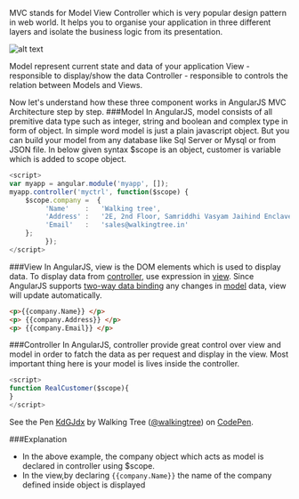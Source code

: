 MVC stands for Model View Controller which is very popular design pattern in web world. It helps you to organise your application in three different layers and isolate the business logic from its presentation.

![alt text](https://github.com/ajit-kumar-azad/training/raw/master/Enterprise-App-Development-with-AngularJS/images/mvc.png "Model-View-Controller")


Model represent current state and data of your application
View - responsible to display/show the data
Controller - responsible to controls the relation between Models and Views.

Now let's understand how these three component works in AngularJS MVC Architecture step by step.
###Model
In AngularJS, model consists of all premitive data type such as integer, string and boolean and complex type in form of object. In simple word model is just a plain javascript object. But you can build your model from any database like Sql Server or Mysql or from JSON file. In below given syntax $scope is an object, customer is variable which is added to scope object.
```javascript
<script>  
var myapp = angular.module('myapp', []);
myapp.controller('myctrl', function($scope) {
    $scope.company =  {  
         'Name'    :   'Walking tree',  
         'Address' :   '2E, 2nd Floor, Samriddhi Vasyam Jaihind Enclave Road',  
         'Email'   :   'sales@walkingtree.in'  
    };
         });
</script>
```
###View
In AngularJS, view is the DOM elements which is used to display data. To display data from <a class="x-grid-item"  href='/slidedeck/#1. Overview/2 Core-Concepts/13. Controller' target="_blank">controller</a>, use expression in <a class="x-grid-item"  href='/slidedeck/#1. Overview/2 Core-Concepts/11. View' target="_blank">view</a>. Since AngularJS supports <a class="x-grid-item"  href='/slidedeck/#6. View-Models-and-Data-Binding/5. Two-way Binding' target="_blank">two-way data binding</a> any changes in <a class="x-grid-item"  href='/slidedeck/#1. Overview/2 Core-Concepts/6. Model' target="_blank">model</a> data, view will update automatically.

```html
<p>{{company.Name}} </p>  
<p> {{company.Address}} </p>  
<p> {{company.Email}} </p>  
```
###Controller
In AngularJS, controller provide great control over view and model in order to fatch the data as per request and display in the view. Most important thing here is your model is lives inside the controller.
```javascript
<script>  
function RealCustomer($scope){  
}  
</script>
```

<p data-height="268" data-theme-id="0" data-slug-hash="KdGJdx" data-default-tab="result" data-user="walkingtree" class='codepen'>See the Pen <a href='http://codepen.io/walkingtree/pen/KdGJdx/'>KdGJdx</a> by Walking Tree (<a href='http://codepen.io/walkingtree'>@walkingtree</a>) on <a href='http://codepen.io'>CodePen</a>.</p>
<script async src="//assets.codepen.io/assets/embed/ei.js"></script>

###Explanation
* In the above example, the company object which acts as model is declared in controller using $scope.
* In the view,by declaring ```{{company.Name}}``` the name of the company defined inside object is displayed

